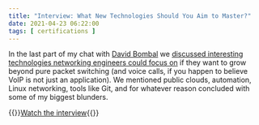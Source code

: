 ```yaml
---
title: "Interview: What New Technologies Should You Aim to Master?"
date: 2021-04-23 06:22:00
tags: [ certifications ]
---
```

In the last part of my chat with [David Bombal](https://davidbombal.com/) we [discussed interesting technologies networking engineers could focus on](https://www.youtube.com/watch?v=HemWKwd2AvM) if they want to grow beyond pure packet switching (and voice calls, if you happen to believe VoIP is not just an application). We mentioned public clouds, automation, Linux networking, tools like Git, and for whatever reason concluded with some of my biggest blunders.

{{<jump>}}[Watch the interview](https://www.youtube.com/watch?v=HemWKwd2AvM){{</jump>}}